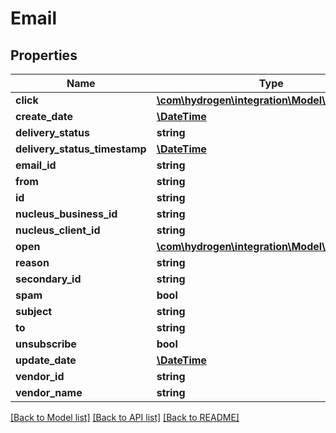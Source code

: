 # Email

## Properties
Name | Type | Description | Notes
------------ | ------------- | ------------- | -------------
**click** | [**\com\hydrogen\integration\Model\EmailClick[]**](EmailClick.md) |  | [optional] 
**create_date** | [**\DateTime**](\DateTime.md) |  | [optional] 
**delivery_status** | **string** | deliveryStatus | [optional] 
**delivery_status_timestamp** | [**\DateTime**](\DateTime.md) | deliveryStatusTimestamp | [optional] 
**email_id** | **string** |  | [optional] 
**from** | **string** | from | [optional] 
**id** | **string** |  | [optional] 
**nucleus_business_id** | **string** | nucleusBusinessId | [optional] 
**nucleus_client_id** | **string** | nucleusClientId | [optional] 
**open** | [**\com\hydrogen\integration\Model\EmailOpen[]**](EmailOpen.md) |  | [optional] 
**reason** | **string** | reason | [optional] 
**secondary_id** | **string** |  | [optional] 
**spam** | **bool** | spam | [optional] 
**subject** | **string** | subject | [optional] 
**to** | **string** | to | [optional] 
**unsubscribe** | **bool** | unsubscribe | [optional] 
**update_date** | [**\DateTime**](\DateTime.md) |  | [optional] 
**vendor_id** | **string** | vendorId | [optional] 
**vendor_name** | **string** |  | [optional] 

[[Back to Model list]](../README.md#documentation-for-models) [[Back to API list]](../README.md#documentation-for-api-endpoints) [[Back to README]](../README.md)


